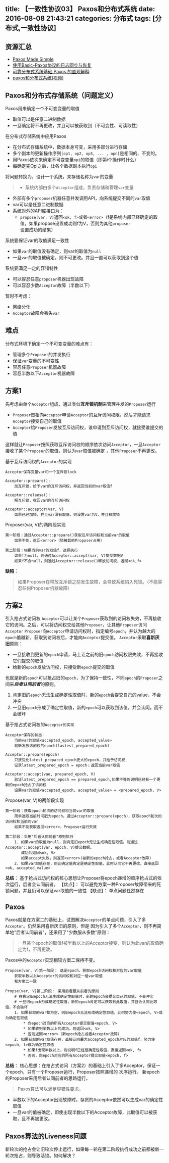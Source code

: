 title: 【一致性协议03】 Paxos和分布式系统
date: 2016-08-08 21:43:21
categories: 分布式
tags: [分布式,一致性协议]
---

## 资源汇总
* [Paxos Made Simple](http://research.microsoft.com/en-us/um/people/lamport/pubs/paxos-simple.pdf)
* [使用Basic-Paxos协议的日志同步与恢复](http://mp.weixin.qq.com/s?__biz=MzA4MzYxMjEwMg==&mid=203432378&idx=1&sn=34d280eb89d6bad352fdbbf856d86c99#rd)
* [可靠分布式系统基础 Paxos 的直观解释](http://drmingdrmer.github.io/tech/distributed/2015/11/11/paxos-slide.html)
* [paxos和分布式系统(视频)](http://www.tudou.com/programs/view/e8zM8dAL6hM/)

## Paxos和分布式存储系统（问题定义）
Paxos用来确定一个不可变变量的取值
* 取值可以是任意二进制数据
* 一旦确定将不再更改，并且可以被获取到（不可变性、可读取性）

在分布式存储系统中应用Paxos
* 在分布式存储系统中，数据本身可变，采用多部分进行存储
* 多个副本的更新操作序列`[op1, op2, op3, ... , opn]`是相同的、不变的。
* 用Paxos依次来确定不可变变量`opi`的取值（即第i个操作时什么）
* 每确定完Opi之后，让各个数据副本执行`opi`

将问题转换为，设计一个系统，来存储名称为var的变量
> * 系统内部由多个`Acceptor`组成，负责存储和管理`var`变量
* 外部有多个`proposer`机器任意并发调用API，向系统提交不同的`var`取值
* var可以是任意二进制数据
* 系统对外的API库接口为：
  * `propose(var, V)`返回`<ok, f>`或者`<error>`（f是系统内部已经确定的取值，如果propose设置成功则f为V，否则为其他`proposer`设置成功的结果）

系统要保证var的取值满足一致性
* 如果`var`的取值没有确定，则var的取值为`null`
* 一旦`var`的取值被确定，则不可更改。并且一直可以获取到这个值

系统要满足一定的容错特性
* 可以容忍任意`proposer`机器出现故障
* 可以容忍少数`Acceptor`故障（半数以下）

暂时不考虑：
* 网络分化
* `Acceptor`故障会丢失`var`

## 难点
分布式环境下确定一个不可变变量的难点有：
* 管理多个`Proposer`的并发执行
* 保证`var`变量的不可变性
* 容忍任意`Proposer`机器故障
* 容忍半数以下`Acceptor`机器故障

## 方案1
先考虑由单个`Acceptor`组成，通过类似**互斥锁机制**来管理并发的`Proposer`运行
* `Proposer`首相向`Acceptor`申请`Acceptor`的互斥访问权限，然后才能请求`Acceptor`接受自己的取值
* `Acceptor`给`Proposer`发放互斥访问权，谁申请到互斥访问权，就接受谁提交的值

这样就让`Proposer`按照获取互斥访问权的顺序依次访问`Acceptor`，一旦`Acceptor`接收了某个`Proposer`的取值，则认为`var`取值被确定
，其他`Proposer`不再更改。

基于互斥访问权的`Acceptor`的实现
```
Acceptor保存变量var和一个互斥锁lock

Acceptor::prepare():
    加互斥锁，给予var的互斥访问权，并返回当前的var取值f

Acceptor::relaese():
    解互斥锁，收回var的互斥访问权

Acceptor::acceptor(var, V)
    如果已经加锁，并且var没有取值，则设置var为V，并且释放锁
```
Proposer(var, V)的两阶段实现
```
第一阶段：通过Acceptor::prepare()获取互斥访问权和当前var的取值
    如果不能，返回<error>（锁被其他Proposer占用）

第二阶段：根据当前var的取值f，选择执行
    如果f为null，则通过Acceptor::accept(var, V)提交数据V
    如果f不会null，则通过Acceptor::release()释放访问权，返回<ok,f>
```
**缺陷**：
> 如果Proposer在释放互斥锁之前发生故障，会导致系统陷入死锁。（不能容忍任何Proposer机器故障）


## 方案2
引入抢占式访问权
`Acceptor`可以让某个`Proposer`获取到的访问权失效，不再接收它的访问。之后，可以将访问权交给其他`Proposer`，让其他`Proposer`访问`Acceptor`
`Proposer`向`Acceptor`申请访问权时，指定编号`epoch`，并认为越大的`epoch`值越新，获取到访问权后，才能向`Acceptor`提交值。
`Acceptor`采取**喜新厌旧**原则：
* 一旦接收到更新的`epoch`申请，马上让之前的旧`epoch`访问权限失效，不再接收它们提交的取值
* 给新的`epoch`发放访问权，只接受新`epoch`提交的取值

也就是新的`epoch`可以抢占旧的`epoch`，为了保持一致性，不同`epoch`的`Proposer`之间采***后者认同前者***的原则。
1. 肯定旧的`epoch`无法生成确定性取值时，新的`epoch`会提交自己的value，不会冲突
2. 一旦旧`epoch`形成了确定性取值，新的`epoch`可以获取到该值，并会认同，而不会破坏

基于抢占式访问权的`Acceptor的实现`
```
Acceptor保存的状态
    当前var的取值<accepted_epoch, accepted_value>
    最新发放访问权的epoch(lastest_prepared_epoch)

Acceptor::prepare(epoch)
    只接受比latest_prepared_epoch更大的epoch，并给予访问权
    记录latest_prepared_epoch = epoch；返回当前var取值

Acceptor::accept(vae, prepared_epoch, V)
    验证latest_prepared_epoch == prepared_epoch,如果不等则说明已经有一个更新的epoch抢占了访问权
    设置var的取值<accepted_epoch, accepted_value> = <prepared_epoch, V>
```
Propose(var, V)的两阶段实现
```
第一阶段：获取epoch轮次的访问权和当前var的取值
    简单选取当前时间戳为epoch，通过Acceptor::prepare(epoch)，获取epoch轮次的访问权和当前的var
    如果不能获取返回<error>，Proposer运行失效

第二阶段：采用"后者认同前者"原则执行
    1. 如果var的取值为null，则肯定旧epoch无法生成确定性取值，则通过Acceptor::accept(var, epoch, V)提交数据。
       成功后返回<ok, V>
       如果accept失败，则返回<error>(被新的epoch抢占，或者Acceptor故障)
    2. 如果var取值存在，则此确定值肯定是确定性取值，此时认同它不再更改，直接返回<ok, accepted_value>
```
**总结**：
基于抢占式访问权的核心思想让Proposer将epoch递增的顺序抢占式的依次运行，后者会认同前者。
【优点】：
可以避免方案一种Proposer故障带来的死锁问题，并且仍可以保证var取值的一致性
【缺点】：
单点问题任然存在

## Paxos
Paxos就是在方案二的基础上，试图解决`Acceptor`的单点问题，引入了多`Acceptor`。仍然采用喜新厌旧的原则，但是
因为引入了多个`Acceptor`，则不再简单地"后者认同前者"，还采用了"少数服从多数"原则：
> 一旦某个epoch的取值f被半数以上的Acceptor接受，则认为此var的取值确定为f，不再更改。

Paxos中的`Acceptor`实现相较方案二保持不变。

```
Propose(var, V)第一阶段： 选定epoch，获取epoch访问权和对应的var取值
    获取半数以上Acceptor的访问权和对应一组var取值
    和方案二一致

Propse(var, V)第二阶段： 采用后者服从前者的原则
    # 在肯定旧epoch无法生成确定性取值时，新的epoch会提交自己的取值，不会冲突
    # 一旦旧epoch形成确定性取值，新的epoch肯定可以获取到此取值，并且会认同此取值，不会破坏
    1. 如果获取的var都为空，则旧epoch无法形成确定性取值，此时努力使<epoch, V>成为确定性取值
        * 向epoch对应的所有Acceptor提交取值<epoch, V>
        * 如果收到半数以上的成功，则返回<ok, V>
        * 否则返回<error>（新epoch抢占或者Acceptor故障）
    2. 如果获取的var取值存在，直接认同最大accepted_epoch对应的取值f，努力使<epoch, f>成为确定性取值
        * 如果f出现半数以上，则说明f已经是确定性取值，直接返回<ok, f>
        * 否则，向epoch对应的所有Acceptor提交取值<epoch, f>
```

**总结**：
核心思想：在抢占式访问（方案2）的基础上引入了多Acceptor，保证一个epoch，只有一个Proposer运行，Proposer按照递增的
次序运行。
新epoch的Proposer采用后者认同前者的思路运行。

> Paxos算法可以满足容错性要求。
* 半数以下的Acceptor出现故障时，存货的Acceptor依然可以生成var的确定性取值
* 一旦var的值被确定，即使出现半数以下的Acceptor故障，此取值可以被获取，且不再被更改。

## Paxos算法的Liveness问题
新轮次的抢占会让旧轮次停止运行，如果每一轮在第二阶段执行成功之前都被新一轮次抢占，则导致活锁。如何解决？
